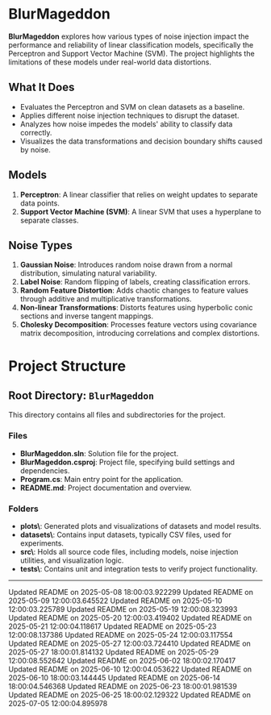 # BlurMageddon

**BlurMageddon** explores how various types of noise injection impact the performance and reliability of linear classification models, specifically the Perceptron and Support Vector Machine (SVM). The project highlights the limitations of these models under real-world data distortions.

## What It Does
- Evaluates the Perceptron and SVM on clean datasets as a baseline.
- Applies different noise injection techniques to disrupt the dataset.
- Analyzes how noise impedes the models' ability to classify data correctly.
- Visualizes the data transformations and decision boundary shifts caused by noise.

## Models
1. **Perceptron**: A linear classifier that relies on weight updates to separate data points.
2. **Support Vector Machine (SVM)**: A linear SVM that uses a hyperplane to separate classes.

## Noise Types
1. **Gaussian Noise**: Introduces random noise drawn from a normal distribution, simulating natural variability.
2. **Label Noise**: Random flipping of labels, creating classification errors.
3. **Random Feature Distortion**: Adds chaotic changes to feature values through additive and multiplicative transformations.
4. **Non-linear Transformations**: Distorts features using hyperbolic conic sections and inverse tangent mappings.
5. **Cholesky Decomposition**: Processes feature vectors using covariance matrix decomposition, introducing correlations and complex distortions.

# Project Structure

## Root Directory: `BlurMageddon`
This directory contains all files and subdirectories for the project.

### Files
- **BlurMageddon.sln**: Solution file for the project.
- **BlurMageddon.csproj**: Project file, specifying build settings and dependencies.
- **Program.cs**: Main entry point for the application.
- **README.md**: Project documentation and overview.

### Folders
- **plots\\**: Generated plots and visualizations of datasets and model results.
- **datasets\\**: Contains input datasets, typically CSV files, used for experiments.
- **src\\**: Holds all source code files, including models, noise injection utilities, and visualization logic.
- **tests\\**: Contains unit and integration tests to verify project functionality.


---

Updated README on 2025-05-08 18:00:03.922299
Updated README on 2025-05-09 12:00:03.645522
Updated README on 2025-05-10 12:00:03.225789
Updated README on 2025-05-19 12:00:08.323993
Updated README on 2025-05-20 12:00:03.419402
Updated README on 2025-05-21 12:00:04.118617
Updated README on 2025-05-23 12:00:08.137386
Updated README on 2025-05-24 12:00:03.117554
Updated README on 2025-05-27 12:00:03.724410
Updated README on 2025-05-27 18:00:01.814132
Updated README on 2025-05-29 12:00:08.552642
Updated README on 2025-06-02 18:00:02.170417
Updated README on 2025-06-10 12:00:04.053622
Updated README on 2025-06-10 18:00:03.144445
Updated README on 2025-06-14 18:00:04.546368
Updated README on 2025-06-23 18:00:01.981539
Updated README on 2025-06-25 18:00:02.129322
Updated README on 2025-07-05 12:00:04.895978